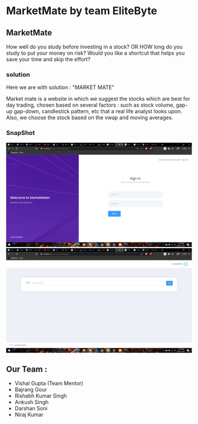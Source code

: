 # MarketMate by team EliteByte
## MarketMate
How well do you study before investing in a stock?
OR HOW long do you study to put your money on risk?
Would you like a shortcut that helps you save your time and skip the effort? 

### solution
Here we are with solution : "MARKET MATE"

Market mate is a website in which we suggest the stocks which are best for day trading, chosen based on several factors : such as stock volume, gap-up gap-down, candlestick pattern, etc that a real life analyst looks upon.
Also, we choose the stock based on the vwap and moving averages.

### SnapShot
![Snapshot1](https://github.com/code-bajju/MarketMate-PW/blob/main/image1.jpg?raw=true)
![Snapshot2](https://github.com/code-bajju/MarketMate-PW/blob/main/image2.jpg?raw=true)



## Our Team :


- Vishal Gupta (Team Mentor)
- Bajrang Gour
- Rishabh Kumar Singh
- Ankush Singh
- Darshan Soni
- Niraj Kumar







